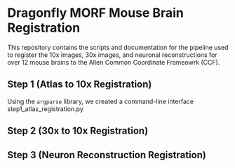 # Dragonfly MORF Mouse Brain Registration

This repository contains the scripts and documentation for the pipeline used to register the 10x images, 30x images, and neuronal reconstructions for over 12 mouse brains to the Allen Common Coordinate Frameowrk (CCF).

## Step 1 (Atlas to 10x Registration)
Using the `argparse` library, we created a command-line interface step1_atlas_registration.py

## Step 2 (30x to 10x Registration)


## Step 3 (Neuron Reconstruction Registration)
